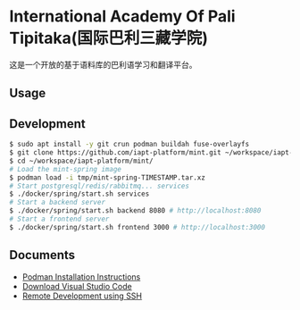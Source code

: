 # International Academy Of Pali Tipitaka(国际巴利三藏学院)

这是一个开放的基于语料库的巴利语学习和翻译平台。

## Usage

## Development

```bash
$ sudo apt install -y git crun podman buildah fuse-overlayfs
$ git clone https://github.com/iapt-platform/mint.git ~/workspace/iapt-platform/mint
$ cd ~/workspace/iapt-platform/mint/
# Load the mint-spring image
$ podman load -i tmp/mint-spring-TIMESTAMP.tar.xz
# Start postgresql/redis/rabbitmq... services
$ ./docker/spring/start.sh services
# Start a backend server
$ ./docker/spring/start.sh backend 8080 # http://localhost:8080
# Start a frontend server
$ ./docker/spring/start.sh frontend 3000 # http://localhost:3000
```

## Documents

- [Podman Installation Instructions](https://podman.io/docs/installation)
- [Download Visual Studio Code](https://code.visualstudio.com/download)
- [Remote Development using SSH](https://code.visualstudio.com/docs/remote/ssh)
